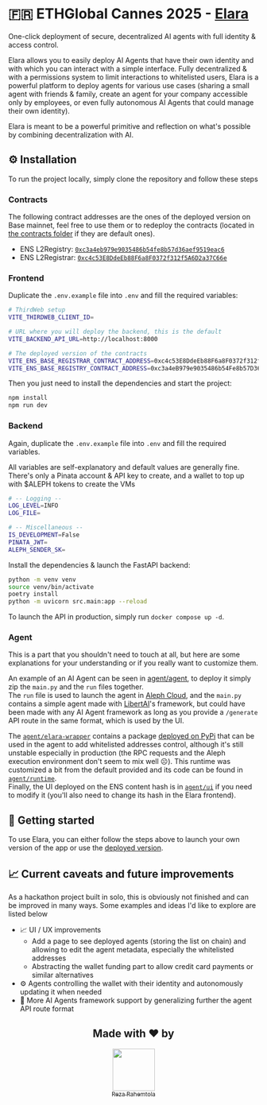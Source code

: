 # 🇫🇷 ETHGlobal Cannes 2025 - [Elara](https://ethglobal.com/showcase/elara-cvb2y)

One-click deployment of secure, decentralized AI agents with full identity & access control.

Elara allows you to easily deploy AI Agents that have their own identity and with which you can interact with a simple interface. Fully decentralized & with a permissions system to limit interactions to whitelisted users, Elara is a powerful platform to deploy agents for various use cases (sharing a small agent with friends & family, create an agent for your company accessible only by employees, or even fully autonomous AI Agents that could manage their own identity).

Elara is meant to be a powerful primitive and reflection on what's possible by combining decentralization with AI.

## ⚙️ Installation

To run the project locally, simply clone the repository and follow these steps

### Contracts

The following contract addresses are the ones of the deployed version on Base mainnet, feel free to use them or to redeploy the contracts (located in [the contracts folder](./contracts/) if they are default ones).
- ENS L2Registry: [`0xc3a4eb979e9035486b54fe8b57d36aef9519eac6`](https://basescan.org/address/0xc3a4eb979e9035486b54fe8b57d36aef9519eac6)
- ENS L2Registrar: [`0xc4c53E8DdeEb88F6a8F0372f312f5A6D2a37C66e`](https://basescan.org/address/0xc4c53E8DdeEb88F6a8F0372f312f5A6D2a37C66e)

### Frontend

Duplicate the `.env.example` file into `.env` and fill the required variables:
```sh
# ThirdWeb setup
VITE_THIRDWEB_CLIENT_ID=

# URL where you will deploy the backend, this is the default
VITE_BACKEND_API_URL=http://localhost:8000

# The deployed version of the contracts
VITE_ENS_BASE_REGISTRAR_CONTRACT_ADDRESS=0xc4c53E8DdeEb88F6a8F0372f312f5A6D2a37C66e
VITE_ENS_BASE_REGISTRY_CONTRACT_ADDRESS=0xc3a4eB979e9035486b54Fe8b57D36aEF9519eAc6
```


Then you just need to install the dependencies and start the project:
```sh
npm install
npm run dev
```

### Backend

Again, duplicate the `.env.example` file into `.env` and fill the required variables.

All variables are self-explanatory and default values are generally fine.\
There's only a Pinata account & API key to create, and a wallet to top up with $ALEPH tokens to create the VMs
```sh
# -- Logging --
LOG_LEVEL=INFO
LOG_FILE=

# -- Miscellaneous --
IS_DEVELOPMENT=False
PINATA_JWT=
ALEPH_SENDER_SK=
```

Install the dependencies & launch the FastAPI backend:
```sh
python -m venv venv
source venv/bin/activate
poetry install
python -m uvicorn src.main:app --reload
```

To launch the API in production, simply run `docker compose up -d`.

### Agent

This is a part that you shouldn't need to touch at all, but here are some explanations for your understanding or if you really want to customize them.

An example of an AI Agent can be seen in [agent/agent](./agent/agent/), to deploy it simply zip the `main.py` and the `run` files together.\
The `run` file is used to launch the agent in [Aleph Cloud](https://aleph.cloud), and the `main.py` contains a simple agent made with [LibertAI](https://libertai.io)'s framework, but could have been made with any AI Agent framework as long as you provide a `/generate` API route in the same format, which is used by the UI.

The [`agent/elara-wrapper`](./agent/elara-wrapper/) contains a package [deployed on PyPi](https://pypi.org/project/elara-wrapper/) that can be used in the agent to add whitelisted addresses control, although it's still unstable especially in production (the RPC requests and the Aleph execution environment don't seem to mix well ☹️). This runtime was customized a bit from the default provided and its code can be found in [`agent/runtime`](./agent/runtime).\
Finally, the UI deployed on the ENS content hash is in [`agent/ui`](./agent/ui/) if you need to modify it (you'll also need to change its hash in the Elara frontend).

## 🚀 Getting started

To use Elara, you can either follow the steps above to launch your own version of the app or use the [deployed version](https://elara.rezar.fr).

## 📈 Current caveats and future improvements

As a hackathon project built in solo, this is obviously not finished and can be improved in many ways. Some examples and ideas I'd like to explore are listed below

- 📈 UI / UX improvements
  - Add a page to see deployed agents (storing the list on chain) and allowing to edit the agent metadata, especially the whitelisted addresses
  - Abstracting the wallet funding part to allow credit card payments or similar alternatives
- ⚙️ Agents controlling the wallet with their identity and autonomously updating it when needed
- 🧠 More AI Agents framework support by generalizing further the agent API route format

<div align="center">
  <h2>Made with ❤️ by</h2>
  <a href="https://github.com/RezaRahemtola">
    <img src="https://github.com/RezaRahemtola.png?size=85" width=85/>
    <br>
    <sub>Reza Rahemtola</sub>
  </a>
</div>
